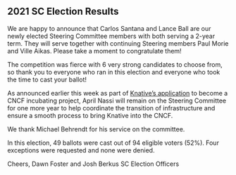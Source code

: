 ## 2021 SC Election Results

We are happy to announce that Carlos Santana and Lance Ball are our newly elected Steering Committee members with both serving a 2-year term. They will serve together with continuing Steering members Paul Morie and Ville Aikas.  Please take a moment to congratulate them!

The competition was fierce with 6 very strong candidates to choose from, so thank you to everyone who ran in this election and everyone who took the time to cast your ballot!

As announced earlier this week as part of [Knative’s application](https://knative.dev/blog/steering/knative-cncf-donation/ ) to become a CNCF incubating project, April Nassi will remain on the Steering Committee for one more year to help coordinate the transition of infrastructure and ensure a smooth process to bring Knative into the CNCF.

We thank Michael Behrendt for his service on the committee.

In this election, 49 ballots were cast out of 94 eligible voters (52%).  Four exceptions were requested and none were denied.

Cheers,
Dawn Foster and Josh Berkus
SC Election Officers
